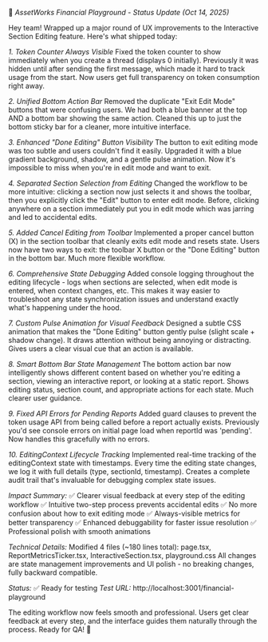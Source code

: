 🚀 *AssetWorks Financial Playground - Status Update (Oct 14, 2025)*

Hey team! Wrapped up a major round of UX improvements to the Interactive Section Editing feature. Here's what shipped today:

*1. Token Counter Always Visible*
Fixed the token counter to show immediately when you create a thread (displays 0 initially). Previously it was hidden until after sending the first message, which made it hard to track usage from the start. Now users get full transparency on token consumption right away.

*2. Unified Bottom Action Bar*
Removed the duplicate "Exit Edit Mode" buttons that were confusing users. We had both a blue banner at the top AND a bottom bar showing the same action. Cleaned this up to just the bottom sticky bar for a cleaner, more intuitive interface.

*3. Enhanced "Done Editing" Button Visibility*
The button to exit editing mode was too subtle and users couldn't find it easily. Upgraded it with a blue gradient background, shadow, and a gentle pulse animation. Now it's impossible to miss when you're in edit mode and want to exit.

*4. Separated Section Selection from Editing*
Changed the workflow to be more intuitive: clicking a section now just selects it and shows the toolbar, then you explicitly click the "Edit" button to enter edit mode. Before, clicking anywhere on a section immediately put you in edit mode which was jarring and led to accidental edits.

*5. Added Cancel Editing from Toolbar*
Implemented a proper cancel button (X) in the section toolbar that cleanly exits edit mode and resets state. Users now have two ways to exit: the toolbar X button or the "Done Editing" button in the bottom bar. Much more flexible workflow.

*6. Comprehensive State Debugging*
Added console logging throughout the editing lifecycle - logs when sections are selected, when edit mode is entered, when context changes, etc. This makes it way easier to troubleshoot any state synchronization issues and understand exactly what's happening under the hood.

*7. Custom Pulse Animation for Visual Feedback*
Designed a subtle CSS animation that makes the "Done Editing" button gently pulse (slight scale + shadow change). It draws attention without being annoying or distracting. Gives users a clear visual cue that an action is available.

*8. Smart Bottom Bar State Management*
The bottom action bar now intelligently shows different content based on whether you're editing a section, viewing an interactive report, or looking at a static report. Shows editing status, section count, and appropriate actions for each state. Much clearer user guidance.

*9. Fixed API Errors for Pending Reports*
Added guard clauses to prevent the token usage API from being called before a report actually exists. Previously you'd see console errors on initial page load when reportId was 'pending'. Now handles this gracefully with no errors.

*10. EditingContext Lifecycle Tracking*
Implemented real-time tracking of the editingContext state with timestamps. Every time the editing state changes, we log it with full details (type, sectionId, timestamp). Creates a complete audit trail that's invaluable for debugging complex state issues.

*Impact Summary:*
✅ Clearer visual feedback at every step of the editing workflow
✅ Intuitive two-step process prevents accidental edits
✅ No more confusion about how to exit editing mode
✅ Always-visible metrics for better transparency
✅ Enhanced debuggability for faster issue resolution
✅ Professional polish with smooth animations

*Technical Details:*
Modified 4 files (~180 lines total): page.tsx, ReportMetricsTicker.tsx, InteractiveSection.tsx, playground.css
All changes are state management improvements and UI polish - no breaking changes, fully backward compatible.

*Status:* ✅ Ready for testing
*Test URL:* http://localhost:3001/financial-playground

The editing workflow now feels smooth and professional. Users get clear feedback at every step, and the interface guides them naturally through the process. Ready for QA! 🎉
